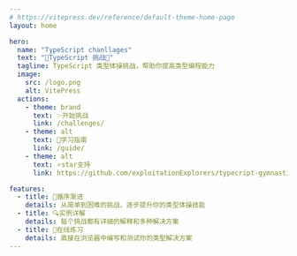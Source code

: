 ```yaml
---
# https://vitepress.dev/reference/default-theme-home-page
layout: home

hero:
  name: "TypeScript chanllages"
  text: "🚀TypeScript 挑战🚀"
  tagline: TypeScript 类型体操挑战，帮助你提高类型编程能力
  image:
    src: /logo.png
    alt: VitePress
  actions:
    - theme: brand
      text: ✨开始挑战
      link: /challenges/
    - theme: alt
      text: 📝学习指南
      link: /guide/
    - theme: alt
      text: ⭐star支持
      link: https://github.com/exploitationExplorers/typecript-gymnastics-challenge

features:
  - title: 🧩循序渐进
    details: 从简单到困难的挑战，逐步提升你的类型体操技能
  - title: 🔍实例详解
    details: 每个挑战都有详细的解释和多种解决方案
  - title: 🧪在线练习
    details: 直接在浏览器中编写和测试你的类型解决方案
---
```



<Confetti />
